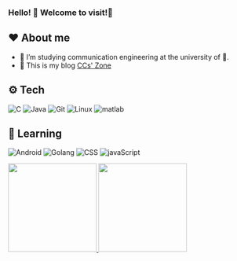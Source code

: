 ### Hello! 👋 Welcome to visit!🤣

## ❤️ About me
  - 🥰 I’m studying communication engineering at the university of 🦕.
  - 🏡 This is my blog [CCs' Zone](https://ccs.zone)
## ⚙️ Tech
  ![C](https://img.shields.io/badge/-C-333333?color=yellow&style=flat&logo=C)
  ![Java](https://img.shields.io/badge/-Java-333333?color=white&style=flat&logo=Java)
  ![Git](https://img.shields.io/badge/-Git-333333?style=flat&logo=git)
  ![Linux](https://img.shields.io/badge/-Linux-333333?color=orange&style=flat&logo=linux)
  ![matlab](https://img.shields.io/badge/-MATLAB-333333?color=pink&style=flat&logo=matlab)
## 🍭 Learning
  ![Android](https://img.shields.io/badge/-Android-333333?color=green&style=flat&logo=Android)
  ![Golang](https://img.shields.io/badge/-Go-333333?color=blue&style=flat&logo=go)
  ![CSS](https://img.shields.io/badge/-CSS-333333?color=grey&style=flat&logo=CSS)
  ![javaScript](https://img.shields.io/badge/-javaScript-333333?style=flat&logo=javaScript)

<a href="https://github.com/caicheng918">
  <img height="180em" src="https://github-readme-stats.vercel.app/api?username=caicheng918&theme=buefy&show_icons=true" />
  <img height="180em" src="https://github-readme-stats.vercel.app/api/top-langs/?username=caicheng918&theme=buefy&layout=compact" />
</a>

<!--
**caicheng918/caicheng918** is a ✨ _special_ ✨ repository because its `README.md` (this file) appears on your GitHub profile.

Here are some ideas to get you started:

- 🔭 I’m currently working on ...
- 🌱 I’m currently learning ...
- 👯 I’m looking to collaborate on ...
- 🤔 I’m looking for help with ...
- 💬 Ask me about ...
- 📫 How to reach me: ...
- 😄 Pronouns: ...
- ⚡ Fun fact: ...
-->
